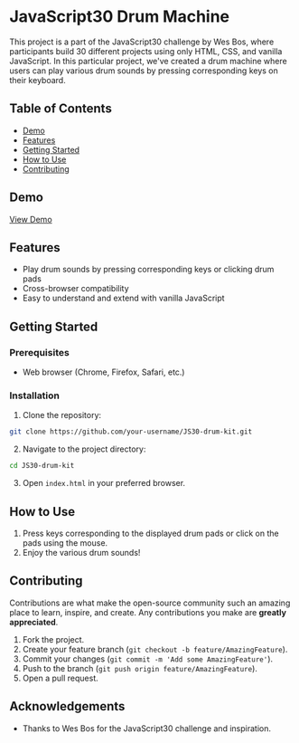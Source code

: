 # JavaScript30 Drum Machine

This project is a part of the JavaScript30 challenge by Wes Bos, where participants build 30 different projects using only HTML, CSS, and vanilla JavaScript. In this particular project, we've created a drum machine where users can play various drum sounds by pressing corresponding keys on their keyboard.

## Table of Contents

- [Demo](#demo)
- [Features](#features)
- [Getting Started](#getting-started)
- [How to Use](#how-to-use)
- [Contributing](#contributing)

## Demo

[View Demo](https://heartfelt-heliotrope-c6a879.netlify.app/) <!-- Add a link to your live demo once deployed -->

## Features

- Play drum sounds by pressing corresponding keys or clicking drum pads
- Cross-browser compatibility
- Easy to understand and extend with vanilla JavaScript

## Getting Started

### Prerequisites

- Web browser (Chrome, Firefox, Safari, etc.)

### Installation

1. Clone the repository:

```bash
git clone https://github.com/your-username/JS30-drum-kit.git
```

2. Navigate to the project directory:

```bash
cd JS30-drum-kit
```

3. Open `index.html` in your preferred browser.

## How to Use

1. Press keys corresponding to the displayed drum pads or click on the pads using the mouse.
2. Enjoy the various drum sounds!

## Contributing

Contributions are what make the open-source community such an amazing place to learn, inspire, and create. Any contributions you make are **greatly appreciated**.

1. Fork the project.
2. Create your feature branch (`git checkout -b feature/AmazingFeature`).
3. Commit your changes (`git commit -m 'Add some AmazingFeature'`).
4. Push to the branch (`git push origin feature/AmazingFeature`).
5. Open a pull request.

## Acknowledgements

- Thanks to Wes Bos for the JavaScript30 challenge and inspiration.
